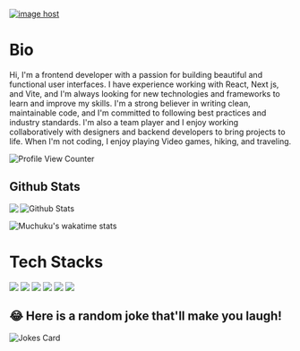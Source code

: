 <a href="https://myresumennntest.netlify.app/" target="_blank"><img src="https://myresumennntest.netlify.app/_next/image?url=%2Fimg%2Fg.png&w=2048&q=75" alt="image host"/></a>
# Bio 

Hi, I'm a frontend developer with a passion for building beautiful and functional user interfaces. I have experience working with React, Next js, and Vite, and I'm always looking for new technologies and frameworks to learn and improve my skills. I'm a strong believer in writing clean, maintainable code, and I'm committed to following best practices and industry standards. I'm also a team player and I enjoy working collaboratively with designers and backend developers to bring projects to life. When I'm not coding, I enjoy playing Video games, hiking, and traveling.

![Profile View Counter](https://komarev.com/ghpvc/?username=john-muchuku)

## Github Stats

  
<a href="https://readme-stats-cfgj2cxdy.vercel.app/api?username=john-muchuku&count_private=true&show_icons=true&theme=cobalt" style="margin-bottom: 20px">
  <img  align="left" src = "https://github-readme-streak-stats.herokuapp.com/?user=john-muchuku&theme=gotham">
</a>


<img src="https://github-readme-stats.vercel.app/api?username=john-muchuku&theme=radical&show_icons=true" alt="Github Stats"/>



  
![Muchuku's wakatime stats](https://github-readme-stats.vercel.app/api/wakatime?username=johnmuchuku&theme=gotham&layout=compact)


# Tech Stacks

<img src= "https://myresumennntest.netlify.app/_next/image?url=%2Fimg%2Fg3.png&w=2048&q=75"  />

<img src= "https://myresumennntest.netlify.app/_next/image?url=%2Fimg%2Fg6.png&w=2048&q=75"   />

<img src= "https://myresumennntest.netlify.app/_next/image?url=%2Fimg%2Fgg4.png&w=2048&q=75" />

<img src= "https://myresumennntest.netlify.app/_next/image?url=%2Fimg%2Fgg5.png&w=2048&q=75"   />

<img src= "https://myresumennntest.netlify.app/_next/image?url=%2Fimg%2Fg4.png&w=2048&q=75"  />

<img src="https://myresumennntest.netlify.app/_next/image?url=%2Fimg%2Fgg7.png&w=2048&q=75"  />

## 😂 Here is a random joke that'll make you laugh!
![Jokes Card](https://readme-jokes.vercel.app/api)



